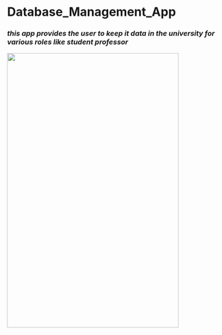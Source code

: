 # Database_Management_App
### ***this app provides the user to keep it data in the university for various roles like student professor***
<img src="https://user-images.githubusercontent.com/112893713/211130848-036e78bd-eac9-42a7-a7a3-b41ec1f8c0d0.jpg" width="400" height="640">
